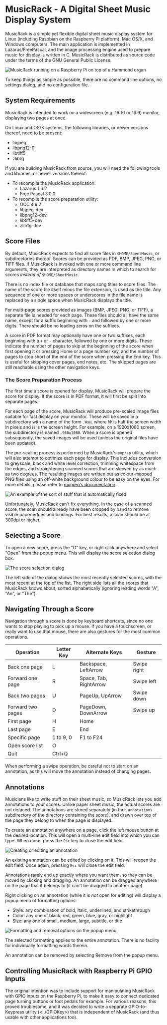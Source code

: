 # MusicRack - A Digital Sheet Music Display System

MusicRack is a simple yet flexible digital sheet music display system for Linux
(including Raspbian on the Raspberry Pi platform), Mac OS/X, and Windows
computers. The main application is implemented in Lazarus/FreePascal, and the
image processing engine used to prepare music for display is written in C.
MusicRack is distributed as source code under the terms of the GNU General
Public License.

![MusicRack running on a Raspberry Pi on top of a Hammond organ](DocImg/photo.jpg)

To keep things as simple as possible, there are no command line options, no
settings dialog, and no configuration file.

## System Requirements

MusicRack is intended to work on a widescreen (e.g. 16:10 or 16:9) monitor,
displaying two pages at once.

On Linux and OS/X systems, the following libraries, or newer versions thereof,
need to be present:

* libjpeg
* libpng12-0
* libtiff5
* zlib1g

If you are building MusicRack from source, you will need the following tools
and libraries, or newer versions thereof:

* To recompile the MusicRack application:
    * Lazarus 1.6.2
    * Free Pascal 3.0.0
* To recompile the score preparation utility:
    * GCC 4.9.2
    * libjpeg-dev
    * libpng12-dev
    * libtiff5-dev
    * zlib1g-dev

## Score Files

By default, MusicRack expects to find all score files in `$HOME/SheetMusic`, or
subdirectories thereof. Scores can be provided as PDF, BMP, JPEG, PNG, or TIFF
files. If MusicRack is invoked with one or more command line arguments, they
are interpreted as directory names in which to search for scores _instead of_
`$HOME/SheetMusic`.

There is no index file or database that maps song titles to score files. The
name of the score file itself minus the file extension, is used as the title.
Any sequence of one or more spaces or underscores in the file name is replaced
by a single space when MusicRack displays the title.

For multi-page scores provided as images (BMP, JPEG, PNG, or TIFF), a separate
file is needed for each page. These files should all have the same name, except
for a suffix beginning with `-` and followed by one or more digits. There
should be no leading zeros on the suffixes.

A score in PDF format may optionally have one or two suffixes, each beginning
with a `+` or `-` character, followed by one or more digits. These indicate the
number of pages to skip at the beginning of the score when first opening it or
pressing Home or a page number key, and the number of pages to stop short of
the end of the score when pressing the End key. This is useful for skipping
cover pages, end notes, etc. The skipped pages are still reachable using the
other navigation keys.

### The Score Preparation Process

The first time a score is opened for display, MusicRack will prepare the score
for display. If the score is in PDF format, it will first be split into
separate pages.

For each page of the score, MusicRack will produce pre-scaled image files
suitable for fast display on your monitor. These will be saved in a
subdirectory with a name of the form `.WxH`, where _W_ is half the screen width
in pixels and _H_ is the screen height. For example, on a 1920x1080 screen, the
subdirectory is named `.960x1080`. When a score is opened subsequently, the
saved images will be used (unless the original files have been updated).

The pre-scaling process is performed by MusicRack's `muprep` utility, which
will also attempt to optimize each page for display. This includes conversion
to greyscale, black and white level correction, trimming whitespace from the
edges, and straightening scanned scores that are skewed by as much as two
degrees. The resulting images are written out as colour-mapped PNG files using
an off-white background colour to be easy on the eyes. For more details, please
refer to [muprep's documentation](MuPrep/README.md).

![An example of the sort of stuff that is automatically fixed](DocImg/prepare.png)

Unfortunately, MusicRack can't fix everything. In the case of a scanned score,
the scan should already have been cropped by hand to remove visible paper
edges and bindings. For best results, a scan should be at 300dpi or higher.

## Selecting a Score

To open a new score, press the "O" key, or right click anywhere and select
"Open" from the popup menu. This will display the score selection dialog box.

![The score selection dialog](DocImg/open.png)

The left side of the dialog shows the most recently selected scores, with the
most recent at the top of the list. The right side lists all the scores that
MusicRack knows about, sorted alphabetically (ignoring leading words "A", "An",
or "The").

## Navigating Through a Score

Navigation through a score is done by keyboard shortcuts, since no one wants
to stop playing to pick up a mouse. If you have a touchscreen, or really want
to use that mouse, there are also gestures for the most common operations.

Operation         | Letter Key | Alternate Keys         | Gesture
------------------|------------|------------------------|------------
Back one page     | L          | Backspace, LeftArrow   | Swipe right
Forward one page  | R          | Space, Tab, RightArrow | Swipe left
Back two pages    | U          | PageUp, UpArrow        | Swipe down
Forward two pages | D          | PageDown, DownArrow    | Swipe up
First page        | H          | Home                   |
Last page         | E          | End                    |
Specific page     | 1 to 9, 0  | F1 to F24              |
Open score list   | O          |                        |
Quit              | Ctrl+Q     |                        |

When performing a swipe operation, be careful not to start on an annotation, as
this will move the annotation instead of changing pages.

## Annotations

Musicians like to write stuff on their sheet music, so MusicRack lets you add
annotations to your scores. Unlike paper sheet music, the actual scores are not
defaced. The annotations are stored separately (in the `.annotations`
subdirectory of the directory containing the score), and drawn over top of the
page they belong to when the page is displayed.

To create an annotation anywhere on a page, click the left mouse button at the
desired location. This will open a multi-line edit field into which you can
type. When done, press the `Esc` key to close the edit field.

![Creating or editing an annotation](DocImg/edit.png)

An existing annotation can be edited by clicking on it. This will reopen the
edit field. Once again, pressing `Esc` will close the edit field.

Annotations rarely end up exactly where you want them, so they can be moved by
clicking and dragging. An annotation can be dragged anywhere on the page
that it belongs to (it can't be dragged to another page).

Right clicking on an annotation (while it is _not_ open for editing) will
display a popup menu of formatting options:

* Style: any combination of bold, italic, underlined, and strikethrough
* Color: any one of black, red, green, blue, gray, or highlight
* Size: any one of small, medium, large, subtitle, or title

![Formatting and removal options on the popup menu](doc/format.png)

The selected formatting applies to the entire annotation. There is no facility
for individually formatting words therein.

An annotation can be removed by selecting Remove from the popup menu.

## Controlling MusicRack with Raspberry Pi GPIO Inputs

The original intention was to include support for manipulating MusicRack with
GPIO inputs on the Raspberry Pi, to make it easy to connect dedicated page
turning buttons or foot pedals for example. For various reasons, this proved
troublesome, and it was decided to write a separate GPIO-to-Keypress utility
(<../GPIOKey>) that is independent of MusicRack (and thus usable with other
applications too).
